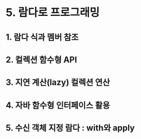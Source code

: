 # 5. 람다로 프로그래밍 

## 1. 람다 식과 멤버 참조

## 2. 컬렉션 함수형 API

## 3. 지연 계산(lazy) 컬렉션 연산

## 4. 자바 함수형 인터페이스 활용

## 5. 수신 객체 지정 람다 : with와 apply



